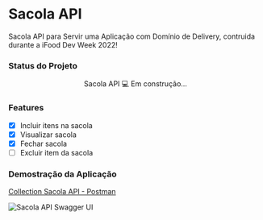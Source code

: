 <h1>Sacola API</h1>
<p>Sacola API para Servir uma Aplicação com Domínio de Delivery, contruida durante a iFood Dev Week 2022!</p>

<h3>Status do Projeto</h3>
<p align="center"> Sacola API 💻 Em construção... </p>

<h3>Features</h3>

- [x] Incluir itens na sacola<br>
- [x] Visualizar sacola<br>
- [x] Fechar sacola<br>
- [ ] Excluir item da sacola<br>

<h3>Demostração da Aplicação</h3>

<a href="https://drive.google.com/file/d/1-FTY7jRfYbqVNQi-B7Dvn8p6wjnzf2f6/view?usp=sharing"> Collection Sacola API - Postman</a><br>

<img src="https://i.imgur.com/UBHcWKt.png" alt="Sacola API Swagger UI">